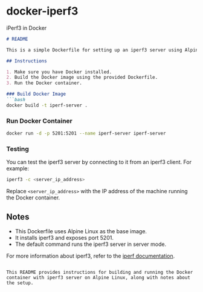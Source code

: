 # docker-iperf3
iPerf3 in Docker

```markdown
# README

This is a simple Dockerfile for setting up an iperf3 server using Alpine Linux.

## Instructions

1. Make sure you have Docker installed.
2. Build the Docker image using the provided Dockerfile.
3. Run the Docker container.

### Build Docker Image
```bash
docker build -t iperf-server .
```

### Run Docker Container
```bash
docker run -d -p 5201:5201 --name iperf-server iperf-server
```

### Testing
You can test the iperf3 server by connecting to it from an iperf3 client. For example:

```bash
iperf3 -c <server_ip_address>
```

Replace `<server_ip_address>` with the IP address of the machine running the Docker container.

## Notes
- This Dockerfile uses Alpine Linux as the base image.
- It installs iperf3 and exposes port 5201.
- The default command runs the iperf3 server in server mode.

For more information about iperf3, refer to the [iperf documentation](https://iperf.fr/).
```

This README provides instructions for building and running the Docker container with iperf3 server on Alpine Linux, along with notes about the setup.
